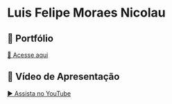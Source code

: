 # Luis Felipe Moraes Nicolau

## 📂 Portfólio
[🔗 Acesse aqui](https://luisfnicolau.my.canva.site/)

## 🎥 Vídeo de Apresentação
[▶️ Assista no YouTube](https://youtu.be/vpD8032paqs)
